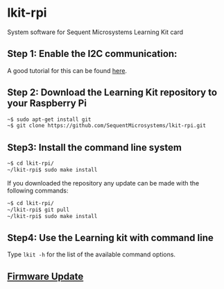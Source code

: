 # lkit-rpi
System software for Sequent Microsystems Learning Kit card

## Step 1: Enable the I2C communication:
A good tutorial for this can be found [here](https://www.raspberrypi-spy.co.uk/2014/11/enabling-the-i2c-interface-on-the-raspberry-pi/).
## Step 2: Download the Learning Kit repository to your Raspberry Pi
```bash
~$ sudo apt-get install git
~$ git clone https://github.com/SequentMicrosystems/lkit-rpi.git
```

## Step3: Install the command line system
```bash
~$ cd lkit-rpi/
~/lkit-rpi$ sudo make install
```

If you downloaded the repository any update can be made with the following commands:

```bash
~$ cd lkit-rpi/  
~/lkit-rpi$ git pull
~/lkit-rpi$ sudo make install
```  

## Step4: Use the Learning kit with command line

Type ``` lkit -h ``` for the list of the available command options.



## [Firmware Update](https://github.com/SequentMicrosystems/lkit-rpi/blob/main/update/README.md)
